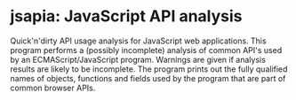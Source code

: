 # jsapia: JavaScript API analysis

Quick'n'dirty API usage analysis for JavaScript web applications. This program performs a (possibly incomplete) analysis of common API's used by an ECMAScript/JavaScript program. Warnings are given if analysis results are likely to be incomplete. The program prints out the fully qualified names of objects, functions and fields used by the program that are part of common browser APIs.
